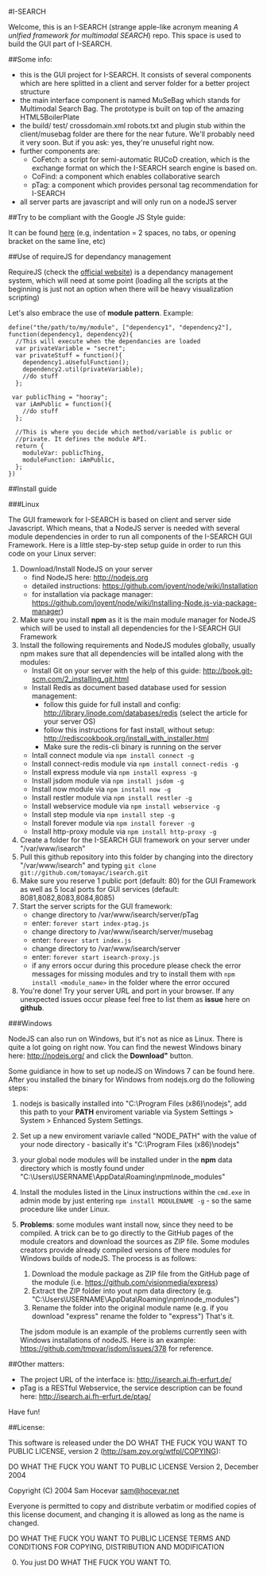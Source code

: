 #I-SEARCH

Welcome, this is an I-SEARCH (strange apple-like acronym meaning *A unIfied framework for multimodal SEARCH*) repo.
This space is used to build the GUI part of I-SEARCH.


##Some info: 

- this is the GUI project for I-SEARCH. It consists of several components which are here
  splitted in a client and server folder for a better project structure 
- the main interface component is named MuSeBag which stands for Multimodal Search Bag. The
  prototype is built on top of the amazing HTML5BoilerPlate
- the build/ test/ crossdomain.xml robots.txt and plugin stub within the client/musebag folder are there for the near future.
  We'll probably need it very soon. But if you ask: yes, they're unuseful right
  now.
- further components are: 
   - CoFetch: a script for semi-automatic RUCoD creation, which is the exchange format
     on which the I-SEARCH search engine is based on.
   - CoFind: a component which enables collaborative search
   - pTag: a component which provides personal tag recommendation for I-SEARCH
- all server parts are javascript and will only run on a nodeJS server     



##Try to be compliant with the Google JS Style guide: 
  
It can be found [here](http://google-styleguide.googlecode.com/svn/trunk/javascriptguide.xml)
(e.g, indentation = 2 spaces, no tabs, or opening bracket on the same line, etc)

##Use of requireJS for dependancy management

RequireJS (check the [official website](http://requirejs.org)) is a dependancy management system, which will need at some point (loading all the scripts at the beginning is just not an option when there will be heavy visualization scripting)

Let's also embrace the use of **module pattern**. Example: 

    define("the/path/to/my/module", ["dependency1", "dependency2"],   function(dependency1, dependency2){
      //This will execute when the dependancies are loaded
      var privateVariable = "secret";
      var privateStuff = function(){
        dependency1.aUsefulFunction();
        dependency2.util(privateVariable);
        //do stuff
      };

     var publicThing = "hooray";
      var iAmPublic = function(){
        //do stuff
      };

      //This is where you decide which method/variable is public or
      //private. It defines the module API.
      return {
        moduleVar: publicThing, 
        moduleFunction: iAmPublic, 
      };
    })

##Install guide

###Linux 

The GUI framework for I-SEARCH is based on client and server side Javascript. Which means, that
a NodeJS server is needed with several module dependencies in order to run all components of the
I-SEARCH GUI Framework. Here is a little step-by-step setup guide in order to run this code on
your Linux server:

1. Download/Install NodeJS on your server
   - find NodeJS here: http://nodejs.org 
   - detailed instructions: https://github.com/joyent/node/wiki/Installation
   - for installation via package manager: https://github.com/joyent/node/wiki/Installing-Node.js-via-package-manager)
2. Make sure you install **npm** as it is the main module manager for NodeJS which will be used to
   install all dependencies for the I-SEARCH GUI Framework
3. Install the following requirements and NodeJS modules globally, usually npm makes sure that all dependencies
   will be intalled along with the modules: 
   - Install Git on your server with the help of this guide: http://book.git-scm.com/2_installing_git.html
   - Install Redis as document based database used for session management:
     - follow this guide for full install and config: http://library.linode.com/databases/redis (select the article for your server OS) 
     - follow this instructions for fast install, without setup: http://rediscookbook.org/install_with_installer.html
     - Make sure the redis-cli binary is running on the server
   - Intall connect module via 
     `npm install connect -g`
   - Install connect-redis module via
     `npm install connect-redis -g`
   - Install express module via
     `npm install express -g`
   - Install jsdom module via
     `npm install jsdom -g`                
   - Install now module via
     `npm install now -g`
   - Install restler module via
     `npm install restler -g`
   - Install webservice module via
     `npm install webservice -g`
   - Install step module via
     `npm install step -g`
   - Install forever module via
     `npm install forever -g`  
   - Install http-proxy module via
     `npm install http-proxy -g`    
4. Create a folder for the I-SEARCH GUI framework on your server under "/var/www/isearch"
5. Pull this github repository into this folder by changing into the directory "/var/www/isearch" and typing
   `git clone git://github.com/tomayac/isearch.git`
6. Make sure you reserve 1 public port (default: 80) for the GUI Framework as well as 5 local ports for GUI services (default: 8081,8082,8083,8084,8085)
7. Start the server scripts for the GUI framework:
   - change directory to /var/www/isearch/server/pTag
   - enter: `forever start index-ptag.js`
   - change directory to /var/www/isearch/server/musebag
   - enter: `forever start index.js`
   - change directory to /var/www/isearch/server
   - enter: `forever start isearch-proxy.js`
   - if any errors occur during this procedure please check the error
     messages for missing modules and try to install them with `npm install <module_name>` in the folder
     where the error occured
9. You're done! Try your server URL and port in your browser.
   If any unexpected issues occur please feel free to list them as **issue** here on **github**.

###Windows
    
NodeJS can also run on Windows, but it's not as nice as Linux. There is quite a lot going on right now.
You can find the newest Windows binary here: http://nodejs.org/ and click the **Download"** button.

Some guidiance in how to set up nodeJS on Windows 7 can be found here. After you installed the binary
for Windows from nodejs.org do the following steps:

1. nodejs is basically installed into "C:\Program Files (x86)\nodejs", add this path to your **PATH** 
   enviroment variable via System Settings > System > Enhanced System Settings.
2. Set up a new enviroment variavle called "NODE_PATH" with the value of your node directory - basically 
   it's "C:\Program Files (x86)\nodejs"
3. your global node modules will be installed under in the **npm** data directory which is mostly found 
   under "C:\Users\USERNAME\AppData\Roaming\npm\node_modules"
4. Install the modules listed in the Linux instructions within the `cmd.exe` in admin mode by just 
   entering `npm install MODULENAME -g` - so the same procedure like under Linux.
5. **Problems**: some modules want install now, since they need to be compiled. A trick can be to go 
   directly to the GitHub pages of the module creators and download the sources as ZIP file. Some modules
   creators provide already compiled versions of there modules for Windows builds of nodeJS.
   The process is as follows:
   1. Download the module package as ZIP file from the GitHub page of the module (i.e. https://github.com/visionmedia/express)
   2. Extract the ZIP folder into yout npm data directory (e.g. "C:\Users\USERNAME\AppData\Roaming\npm\node_modules")
   3. Rename the folder into the original module name (e.g. if you download "express" rename the folder to "express")
   That's it.
     
   The jsdom module is an example of the problems currently seen with Windows installations of nodeJS.
   Here is an example: https://github.com/tmpvar/jsdom/issues/378 for reference. 
 

##Other matters:

- The project URL of the interface is: http://isearch.ai.fh-erfurt.de/ 
- pTag is a RESTful Webservice, the service description can be found here:
  http://isearch.ai.fh-erfurt.de/ptag/

Have fun!

##License:

This software is released under the DO WHAT THE FUCK YOU WANT TO PUBLIC LICENSE, version 2 (http://sam.zoy.org/wtfpl/COPYING):

DO WHAT THE FUCK YOU WANT TO PUBLIC LICENSE
Version 2, December 2004

Copyright (C) 2004 Sam Hocevar <sam@hocevar.net>

Everyone is permitted to copy and distribute verbatim or modified
copies of this license document, and changing it is allowed as long
as the name is changed.

DO WHAT THE FUCK YOU WANT TO PUBLIC LICENSE
TERMS AND CONDITIONS FOR COPYING, DISTRIBUTION AND MODIFICATION

0. You just DO WHAT THE FUCK YOU WANT TO.

